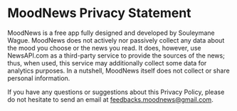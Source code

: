 # MoodNews Privacy Statement

MoodNews is a free app fully designed and developed by Souleymane Wague. MoodNews does not actively nor passively collect any data about the mood you choose or the news you read. 
It does, however, use NewsAPI.com as a third-party service to provide the sources of the news; thus, when used, this service may additionally collect some data for analytics purposes. 
In a nutshell, MoodNews itself does not collect or share personal information.
 

If you have any questions or suggestions about this Privacy Policy, please do not hesitate to send an email at feedbacks.moodnews@gmail.com.
